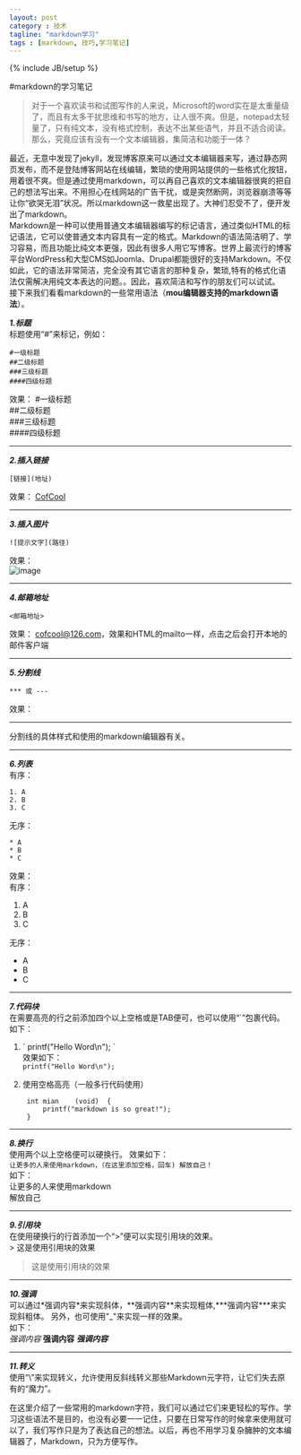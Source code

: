 ```yaml
---
layout: post
category : 技术
tagline: "markdown学习"
tags : [markdown, 技巧,学习笔记]
---
```

{% include JB/setup %}

#markdown的学习笔记  
>对于一个喜欢读书和试图写作的人来说，Microsoft的word实在是太重量级了，而且有太多干扰思维和书写的地方，让人很不爽。但是，notepad太轻量了，只有纯文本，没有格式控制，表达不出某些语气，并且不适合阅读。那么，究竟应该有没有一个文本编辑器，集简洁和功能于一体？

最近，无意中发现了jekyll，发现博客原来可以通过文本编辑器来写，通过静态网页发布，而不是登陆博客网站在线编辑，繁琐的使用网站提供的一些格式化按钮，用着很不爽。但是通过使用markdown，可以再自己喜欢的文本编辑器很爽的把自己的想法写出来。不用担心在线网站的广告干扰，或是突然断网，浏览器崩溃等等让你“欲哭无泪”状况。所以markdown这一救星出现了。大神们忍受不了，便开发出了markdown。   
Markdown是一种可以使用普通文本编辑器编写的标记语言，通过类似HTML的标记语法，它可以使普通文本内容具有一定的格式。Markdown的语法简洁明了、学习容易，而且功能比纯文本更强，因此有很多人用它写博客。世界上最流行的博客平台WordPress和大型CMS如Joomla、Drupal都能很好的支持Markdown。不仅如此，它的语法非常简洁，完全没有其它语言的那种复杂，繁琐,特有的格式化语法仅需解决用纯文本表达的问题。。因此，喜欢简洁和写作的朋友们可以试试。    
接下来我们看看markdown的一些常用语法（**mou编辑器支持的markdown语法**）。

***1.标题***   
标题使用“#”来标记，例如：
   
    #一级标题    
    ##二级标题    
    ###三级标题   
    ####四级标题   
效果：
#一级标题    
##二级标题    
###三级标题   
####四级标题
****
***2.插入链接*** 
  
    [链接](地址)
效果：
[CofCool](http://www.cofcool.net)
***
***3.插入图片***

    ![提示文字](路径)
效果：   
![image](./images/1.png)
***
***4.邮箱地址***

    <邮箱地址>
效果：
<cofcool@126.com>，效果和HTML的mailto一样，点击之后会打开本地的邮件客户端
***
***5.分割线***

    *** 或 --- 
效果：
***
分割线的具体样式和使用的markdown编辑器有关。
***
***6.列表***   
	有序：
	
    1. A
    2. B
    3. C
   无序：
   
    * A
    * B
    * C
效果：   
有序：

1. A
2. B
3. C

无序：

* A
* B
* C

***
***7.代码块***   
在需要高亮的行之前添加四个以上空格或是TAB便可，也可以使用“`”包裹代码。如下：

1. \` printf("Hello Word\n"); \`   
效果如下：   
` printf("Hello Word\n"); ` 
2. 使用空格高亮（一般多行代码使用）

        int mian	(void)	{
        	printf("markdown is so great!");
        }
    
***
***8.换行***  
使用两个以上空格便可以硬换行。
效果如下：  
`让更多的人来使用markdown，（在这里添加空格，回车)
解放自己！`   
如下：  
让更多的人来使用markdown  
解放自己
***
***9.引用块***   
在使用硬换行的行首添加一个“>”便可以实现引用块的效果。  
\> 这是使用引用块的效果   
> 这是使用引用块的效果

***
***10.强调***   
可以通过\*强调内容\*来实现斜体，\*\*强调内容\*\*来实现粗体,\*\*\*强调内容\*\*\*来实现斜粗体。 另外，也可使用"_"来实现一样的效果。  
如下：   
*强调内容*  **强调内容**  ***强调内容***
***
***11.转义***   
使用“\”来实现转义，允许使用反斜线转义那些Markdown元字符，让它们失去原有的“魔力”。


在这里介绍了一些常用的markdown字符，我们可以通过它们来更轻松的写作。学习这些语法不是目的，也没有必要一一记住，只要在日常写作的时候拿来使用就可以了，我们写作只是为了表达自己的想法。以后，再也不用学习复杂臃肿的文本编辑器了，Markdown，只为方便写作。